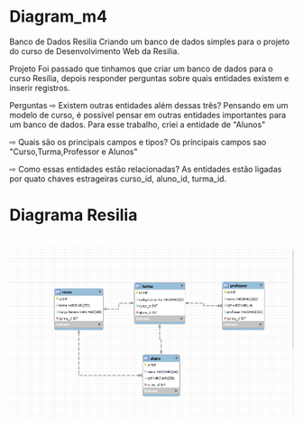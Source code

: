 # Diagram_m4
Banco de Dados Resilia
Criando um banco de dados simples para o projeto do curso de Desenvolvimento Web da Resilia.

Projeto
Foi passado que tinhamos que criar um banco de dados para o curso Resília, depois responder perguntas sobre quais entidades existem e inserir registros.

Perguntas
⇨ Existem outras entidades além dessas três? Pensando em um modelo de curso, é possível pensar em outras entidades importantes para um banco de dados. Para esse trabalho, criei a entidade de "Alunos"

⇨ Quais são os principais campos e tipos? Os príncipais campos sao "Curso,Turma,Professor e Alunos" 

⇨ Como essas entidades estão relacionadas? As entidades estão ligadas por quato chaves estrageiras curso_id, aluno_id, turma_id.

<div>
  <h1> Diagrama Resilia<h1>
  <img src= './SQL/Diagram.PNG'/>
</div>
